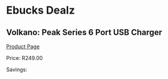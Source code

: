 
# Ebucks Dealz
## Volkano: Peak Series 6 Port USB Charger
[Product Page](https://www.ebucks.com/web/shop/productSelected.do?prodId=690409651&catId=714948688)

Price: R249.00

Savings: 


	